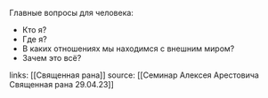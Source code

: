 Главные вопросы для человека:
- Кто я?
- Где я?
- В каких отношениях мы находимся с внешним миром?
- Зачем это всё?

links: [[Священная рана]]
source: [[Семинар Алексея Арестовича Священная рана 29.04.23]]